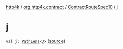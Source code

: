 [http4k](../../index.md) / [org.http4k.contract](../index.md) / [ContractRouteSpec10](index.md) / [j](./j.md)

# j

`val j: `[`PathLens`](../../org.http4k.lens/-path-lens/index.md)`<`[`J`](-binder/index.md#J)`>` [(source)](https://github.com/http4k/http4k/blob/master/http4k-contract/src/main/kotlin/org/http4k/contract/routeSpec.kt#L191)